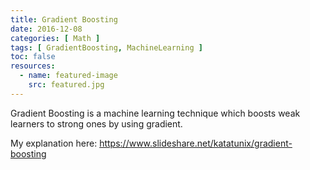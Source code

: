 ```yaml
---
title: Gradient Boosting
date: 2016-12-08
categories: [ Math ]
tags: [ GradientBoosting, MachineLearning ]
toc: false
resources:
  - name: featured-image
    src: featured.jpg
---
```


Gradient Boosting is a machine learning technique which boosts weak learners to strong ones by using gradient.

My explanation here: https://www.slideshare.net/katatunix/gradient-boosting
